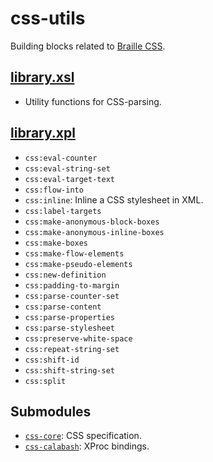 css-utils
=========

Building blocks related to [Braille CSS][braillecss].

[library.xsl](src/main/resources/xml/library.xsl)
-------------------------------------------------

- Utility functions for CSS-parsing.

[library.xpl](src/main/resources/xml/library.xpl)
-------------------------------------------------

- `css:eval-counter`
- `css:eval-string-set`
- `css:eval-target-text`
- `css:flow-into`
- `css:inline`: Inline a CSS stylesheet in XML.
- `css:label-targets`
- `css:make-anonymous-block-boxes`
- `css:make-anonymous-inline-boxes`
- `css:make-boxes`
- `css:make-flow-elements`
- `css:make-pseudo-elements`
- `css:new-definition`
- `css:padding-to-margin`
- `css:parse-counter-set`
- `css:parse-content`
- `css:parse-properties`
- `css:parse-stylesheet`
- `css:preserve-white-space`
- `css:repeat-string-set`
- `css:shift-id`
- `css:shift-string-set`
- `css:split`

Submodules
----------

- [`css-core`](../css/css-core): CSS specification.
- [`css-calabash`](../css/css-calabash): XProc bindings.


[braillecss]: http://snaekobbi.github.io/braille-css-spec
